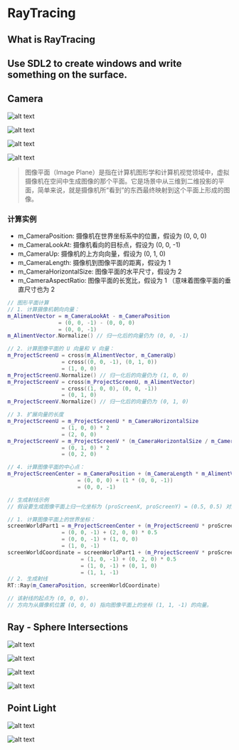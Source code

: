 # RayTracing

## What is RayTracing

## Use SDL2 to create windows and write something on the surface.

## Camera

![alt text](image.png)

![alt text](image-1.png)

![alt text](image-2.png)

![alt text](image-3.png)

> 图像平面（Image Plane）是指在计算机图形学和计算机视觉领域中，虚拟摄像机在空间中生成图像的那个平面。它是场景中从三维到二维投影的平面，简单来说，就是摄像机所“看到”的东西最终映射到这个平面上形成的图像。

### 计算实例

- m_CameraPosition: 摄像机在世界坐标系中的位置，假设为 (0, 0, 0)
- m_CameraLookAt: 摄像机看向的目标点，假设为 (0, 0, -1)
- m_CameraUp: 摄像机的上方向向量，假设为 (0, 1, 0)
- m_CameraLength: 摄像机到图像平面的距离，假设为 1
- m_CameraHorizontalSize: 图像平面的水平尺寸，假设为 2
- m_CameraAspectRatio: 图像平面的长宽比，假设为 1 （意味着图像平面的垂直尺寸也为 2

```c++
// 图形平面计算
// 1. 计算摄像机朝向向量：
m_AlimentVector = m_CameraLookAt - m_CameraPosition 
                = (0, 0, -1) - (0, 0, 0) 
                = (0, 0, -1)
m_AlimentVector.Normalize() // 归一化后的向量仍为 (0, 0, -1)

// 2. 计算图像平面的 U 向量和 V 向量：
m_ProjectScreenU = cross(m_AlimentVector, m_CameraUp) 
                 = cross((0, 0, -1), (0, 1, 0)) 
                 = (1, 0, 0)
m_ProjectScreenU.Normalize() // 归一化后的向量仍为 (1, 0, 0)
m_ProjectScreenV = cross(m_ProjectScreenU, m_AlimentVector) 
                 = cross((1, 0, 0), (0, 0, -1)) 
                 = (0, 1, 0)
m_ProjectScreenV.Normalize() // 归一化后的向量仍为 (0, 1, 0)

// 3. 扩展向量的长度
m_ProjectScreenU = m_ProjectScreenU * m_CameraHorizontalSize 
                 = (1, 0, 0) * 2 
                 = (2, 0, 0)
m_ProjectScreenV = m_ProjectScreenV * (m_CameraHorizontalSize / m_CameraAspectRatio) 
                 = (0, 1, 0) * 2 
                 = (0, 2, 0)

// 4. 计算图像平面的中心点：
m_ProjectScreenCenter = m_CameraPosition + (m_CameraLength * m_AlimentVector) 
                      = (0, 0, 0) + (1 * (0, 0, -1)) 
                      = (0, 0, -1)
```
```c++
// 生成射线示例
// 假设要生成图像平面上归一化坐标为 (proScreenX, proScreenY) = (0.5, 0.5) 对应的射线。

// 1. 计算图像平面上的世界坐标：
screenWorldPart1 = m_ProjectScreenCenter + (m_ProjectScreenU * proScreenX)
                 = (0, 0, -1) + (2, 0, 0) * 0.5
                 = (0, 0, -1) + (1, 0, 0)
                 = (1, 0, -1)
screenWorldCoordinate = screenWorldPart1 + (m_ProjectScreenV * proScreenY)
                       = (1, 0, -1) + (0, 2, 0) * 0.5
                       = (1, 0, -1) + (0, 1, 0)
                       = (1, 1, -1)
// 2. 生成射线
RT::Ray(m_CameraPosition, screenWorldCoordinate)

// 该射线的起点为 (0, 0, 0)，
// 方向为从摄像机位置 (0, 0, 0) 指向图像平面上的坐标 (1, 1, -1) 的向量。
```

## Ray - Sphere Intersections

![alt text](image-5.png)

![alt text](image-4.png)

![alt text](image-6.png)

![alt text](image-7.png)

## Point Light

![alt text](image-8.png)

![alt text](image-9.png)